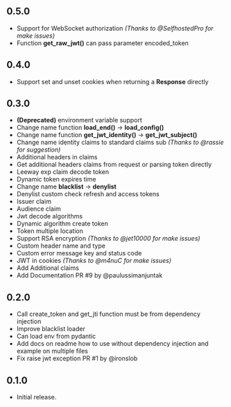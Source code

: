 ## 0.5.0
* Support for WebSocket authorization *(Thanks to @SelfhostedPro for make issues)*
* Function **get_raw_jwt()** can pass parameter encoded_token

## 0.4.0
* Support set and unset cookies when returning a **Response** directly

## 0.3.0
* **(Deprecated)** environment variable support
* Change name function **load_end()** -> **load_config()**
* Change name function **get_jwt_identity()** -> **get_jwt_subject()**
* Change name identity claims to standard claims sub *(Thanks to @rassie for suggestion)*
* Additional headers in claims
* Get additional headers claims from request or parsing token directly
* Leeway exp claim decode token
* Dynamic token expires time
* Change name **blacklist** -> **denylist**
* Denylist custom check refresh and access tokens
* Issuer claim
* Audience claim
* Jwt decode algorithms
* Dynamic algorithm create token
* Token multiple location
* Support RSA encryption *(Thanks to @jet10000 for make issues)*
* Custom header name and type
* Custom error message key and status code
* JWT in cookies *(Thanks to @m4nuC for make issues)*
* Add Additional claims
* Add Documentation PR #9 by @paulussimanjuntak

## 0.2.0

* Call create_token and get_jti function must be from dependency injection
* Improve blacklist loader
* Can load env from pydantic
* Add docs on readme how to use without dependency injection and example on multiple files
* Fix raise jwt exception PR #1 by @ironslob 

## 0.1.0

* Initial release.

